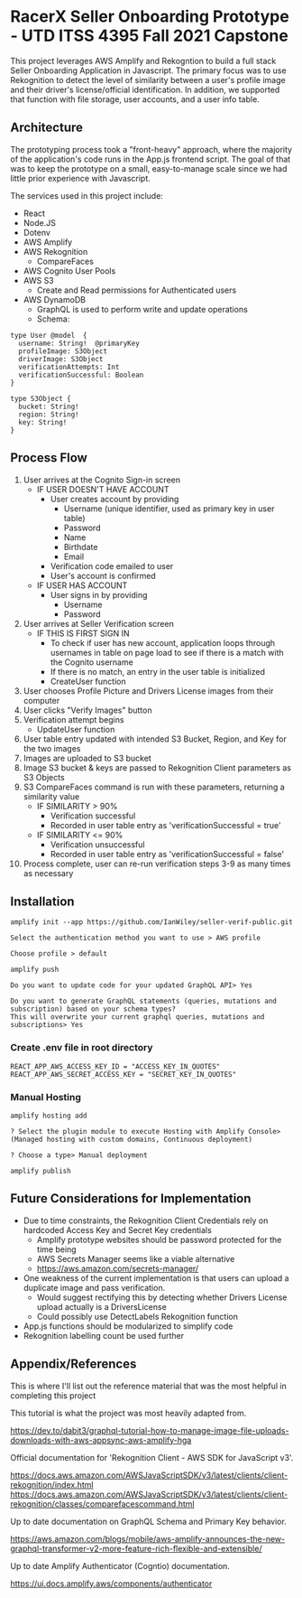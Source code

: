 # RacerX Seller Onboarding Prototype - UTD ITSS 4395 Fall 2021 Capstone 

This project leverages AWS Amplify and Rekogntion to build a full stack Seller Onboarding Application in Javascript. The primary focus was to use Rekognition to detect the level of similarity between a user's profile image and their driver's license/official identification. In addition, we supported that function with file storage, user accounts, and a user info table.

## Architecture

The prototyping process took a "front-heavy" approach, where the majority of the application's code runs in the App.js frontend script. The goal of that was to keep the prototype on a small, easy-to-manage scale since we had little prior experience with Javascript.

The services used in this project include:

- React
- Node.JS
- Dotenv
- AWS Amplify
- AWS Rekognition
    - CompareFaces
- AWS Cognito User Pools
- AWS S3
    - Create and Read permissions for Authenticated users
- AWS DynamoDB
    - GraphQL is used to perform write and update operations
    - Schema:
```
type User @model  {
  username: String!  @primaryKey
  profileImage: S3Object
  driverImage: S3Object
  verificationAttempts: Int
  verificationSuccessful: Boolean
}

type S3Object {
  bucket: String!
  region: String!
  key: String!
}

```

## Process Flow

1. User arrives at the Cognito Sign-in screen
    - IF USER DOESN'T HAVE ACCOUNT
        - User creates account by providing
            - Username (unique identifier, used as primary key in user table)
            - Password
            - Name
            - Birthdate
            - Email
        - Verification code emailed to user
        - User's account is confirmed
    - IF USER HAS ACCOUNT
        - User signs in by providing
            - Username
            - Password
2. User arrives at Seller Verification screen
    - IF THIS IS FIRST SIGN IN
        - To check if user has new account, application loops through usernames in table on page load to see if there is a match with the Cognito username
        - If there is no match, an entry in the user table is initialized
        - CreateUser function
3. User chooses Profile Picture and Drivers License images from their computer 
4. User clicks "Verify Images" button
5. Verification attempt begins
    - UpdateUser function
6. User table entry updated with intended S3 Bucket, Region, and Key for the two images  
7. Images are uploaded to S3 bucket
8. Image S3 bucket & keys are passed to Rekognition Client parameters as S3 Objects
9. S3 CompareFaces command is run with these parameters, returning a similarity value
    - IF SIMILARITY > 90%
        - Verification successful
        - Recorded in user table entry as 'verificationSuccessful = true'
    - IF SIMILARITY <= 90%
        - Verification unsuccessful
        - Recorded in user table entry as 'verificationSuccessful = false'
10. Process complete, user can re-run verification steps 3-9 as many times as necessary

## Installation

```
amplify init --app https://github.com/IanWiley/seller-verif-public.git
```

```
Select the authentication method you want to use > AWS profile

Choose profile > default
```

```
amplify push

Do you want to update code for your updated GraphQL API> Yes

Do you want to generate GraphQL statements (queries, mutations and subscription) based on your schema types? 
This will overwrite your current graphql queries, mutations and subscriptions> Yes
```

### Create .env file in root directory

```
REACT_APP_AWS_ACCESS_KEY_ID = "ACCESS_KEY_IN_QUOTES"
REACT_APP_AWS_SECRET_ACCESS_KEY = "SECRET_KEY_IN_QUOTES"
```

### Manual Hosting

```
amplify hosting add

? Select the plugin module to execute Hosting with Amplify Console> (Managed hosting with custom domains, Continuous deployment)

? Choose a type> Manual deployment

amplify publish
```

## Future Considerations for Implementation

- Due to time constraints, the Rekognition Client Credentials rely on hardcoded Access Key and Secret Key credentials
    - Amplify prototype websites should be password protected for the time being
    - AWS Secrets Manager seems like a viable alternative 
    - https://aws.amazon.com/secrets-manager/
- One weakness of the current implementation is that users can upload a duplicate image and pass verification. 
    - Would suggest rectifying this by detecting whether Drivers License upload actually is a DriversLicense
    - Could possibly use DetectLabels Rekognition function
- App.js functions should be modularized to simplify code
- Rekognition labelling count be used further

## Appendix/References

This is where I'll list out the reference material that was the most helpful in completing this project

This tutorial is what the project was most heavily adapted from.

https://dev.to/dabit3/graphql-tutorial-how-to-manage-image-file-uploads-downloads-with-aws-appsync-aws-amplify-hga

Official documentation for 'Rekognition Client - AWS SDK for JavaScript v3'.

https://docs.aws.amazon.com/AWSJavaScriptSDK/v3/latest/clients/client-rekognition/index.html
https://docs.aws.amazon.com/AWSJavaScriptSDK/v3/latest/clients/client-rekognition/classes/comparefacescommand.html

Up to date documentation on GraphQL Schema and Primary Key behavior.

https://aws.amazon.com/blogs/mobile/aws-amplify-announces-the-new-graphql-transformer-v2-more-feature-rich-flexible-and-extensible/

Up to date Amplify Authenticator (Cogntio) documentation. 

https://ui.docs.amplify.aws/components/authenticator
